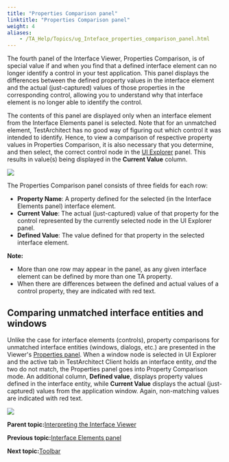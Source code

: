 ```yaml
--- 
title: "Properties Comparison panel"
linktitle: "Properties Comparison panel"
weight: 4
aliases: 
    - /TA_Help/Topics/ug_Inteface_properties_comparison_panel.html
---
```


The fourth panel of the Interface Viewer, Properties Comparison, is of special value if and when you find that a defined interface element can no longer identify a control in your test application. This panel displays the differences between the defined property values in the interface element and the actual \(just-captured\) values of those properties in the corresponding control, allowing you to understand why that interface element is no longer able to identify the control.

The contents of this panel are displayed only when an interface element from the Interface Elements panel is selected. Note that for an unmatched element, TestArchitect has no good way of figuring out which control it was intended to identify. Hence, to view a comparison of respective property values in Properties Comparison, it is also necessary that you determine, and then select, the correct control node in the [UI Explorer](/TA_Help/Topics/ug_Interface_UI_explorer_panel.html) panel. This results in value\(s\) being displayed in the **Current Value** column.

![](/images//Images/Properties_comparison_panel.png)

The Properties Comparison panel consists of three fields for each row:

-   **Property Name**: A property defined for the selected \(in the Interface Elements panel\) interface element.
-   **Current Value**: The actual \(just-captured\) value of that property for the control represented by the currently selected node in the UI Explorer panel.
-   **Defined Value**: The value defined for that property in the selected interface element.

**Note:**

-   More than one row may appear in the panel, as any given interface element can be defined by more than one TA property.
-   When there are differences between the defined and actual values of a control property, they are indicated with red text.

## Comparing unmatched interface entities and windows

Unlike the case for interface elements \(controls\), property comparisons for unmatched interface entities \(windows, dialogs, etc.\) are presented in the Viewer's [Properties panel](/TA_Help/Topics/ug_Interface_properties_panel.html). When a window node is selected in UI Explorer and the active tab in TestArchitect Client holds an interface entity, *and* the two do not match, the Properties panel goes into Property Comparison mode. An additional column, **Defined value**, displays property values defined in the interface entity, while **Current Value** displays the actual \(just-captured\) values from the application window. Again, non-matching values are indicated with red text.

![](/images//Images/Properties_comparison_panel_interface_entity.png)

**Parent topic:**[Interpreting the Interface Viewer](/TA_Help/Topics/Interface_def_Viewer_reading.html)

**Previous topic:**[Interface Elements panel](/TA_Help/Topics/ug_Interface_panel.html)

**Next topic:**[Toolbar](/TA_Help/Topics/ug_Interface_viewer_toolbar.html)

